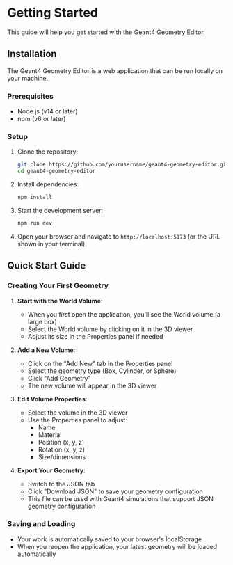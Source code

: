 # Getting Started

This guide will help you get started with the Geant4 Geometry Editor.

## Installation

The Geant4 Geometry Editor is a web application that can be run locally on your machine.

### Prerequisites

- Node.js (v14 or later)
- npm (v6 or later)

### Setup

1. Clone the repository:
   ```bash
   git clone https://github.com/yourusername/geant4-geometry-editor.git
   cd geant4-geometry-editor
   ```

2. Install dependencies:
   ```bash
   npm install
   ```

3. Start the development server:
   ```bash
   npm run dev
   ```

4. Open your browser and navigate to `http://localhost:5173` (or the URL shown in your terminal).

## Quick Start Guide

### Creating Your First Geometry

1. **Start with the World Volume**:
   - When you first open the application, you'll see the World volume (a large box)
   - Select the World volume by clicking on it in the 3D viewer
   - Adjust its size in the Properties panel if needed

2. **Add a New Volume**:
   - Click on the "Add New" tab in the Properties panel
   - Select the geometry type (Box, Cylinder, or Sphere)
   - Click "Add Geometry"
   - The new volume will appear in the 3D viewer

3. **Edit Volume Properties**:
   - Select the volume in the 3D viewer
   - Use the Properties panel to adjust:
     - Name
     - Material
     - Position (x, y, z)
     - Rotation (x, y, z)
     - Size/dimensions

4. **Export Your Geometry**:
   - Switch to the JSON tab
   - Click "Download JSON" to save your geometry configuration
   - This file can be used with Geant4 simulations that support JSON geometry configuration

### Saving and Loading

- Your work is automatically saved to your browser's localStorage
- When you reopen the application, your latest geometry will be loaded automatically
